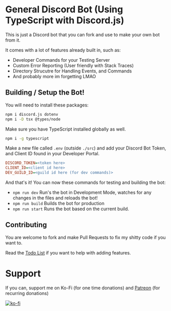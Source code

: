 # General Discord Bot (Using TypeScript with Discord.js)
This is just a Discord bot that you can fork and use to make your own bot from it.

It comes with a lot of features already built in, such as:
- Developer Commands for your Testing Server
- Custom Error Reporting (User friendly with Stack Traces)
- Directory Strucutre for Handling Events, and Commands
- And probably more im forgetting LMAO

## Building / Setup the Bot!
You will need to install these packages:
```bash
npm i discord.js dotenv
npm i -D tsx @types/node
```
Make sure you have TypeScript installed globally as well.
```bash
npm i -g typescript
```

Make a new file called `.env` (outside `./src`) and add your Discord Bot Token, and Client ID found in your Developer Portal.
```ini
DISCORD_TOKEN=<token here>
CLIENT_ID=<client id here>
DEV_GUILD_ID=<guild id here (for dev commands)>
```

And that's it! You can now these commands for testing and building the bot:
- `npm run dev` Run's the bot in Development Mode, watches for any changes in the files and reloads the bot!
- `npm run build` Builds the bot for production
- `npm run start` Runs the bot based on the current build.

## Contributing
You are welcome to fork and make Pull Requests to fix my shitty code if you want to.

Read the [Todo List](TODO.md) if you want to help with adding features.

# Support
If you can, support me on Ko-Fi (for one time donations) and [Patreon](https://www.patreon.com/LJcool) (for recurring donations)

[![ko-fi](https://ko-fi.com/img/githubbutton_sm.svg)](https://ko-fi.com/X8X4PZBTA)